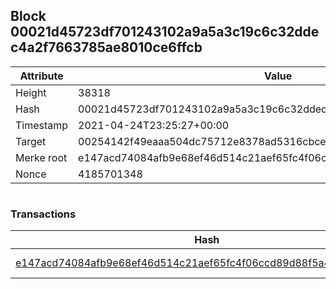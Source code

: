 ## Block 00021d45723df701243102a9a5a3c19c6c32ddec4a2f7663785ae8010ce6ffcb

Attribute | Value
--- | ---
Height | 38318
Hash | 00021d45723df701243102a9a5a3c19c6c32ddec4a2f7663785ae8010ce6ffcb
Timestamp | 2021-04-24T23:25:27+00:00
Target | 00254142f49eaaa504dc75712e8378ad5316cbcead634704b3734b6271167cc4
Merke root | e147acd74084afb9e68ef46d514c21aef65fc4f06ccd89d88f5a40842f585e84
Nonce | 4185701348

```

```

### Transactions

Hash | Amount
--- | ---
[e147acd74084afb9e68ef46d514c21aef65fc4f06ccd89d88f5a40842f585e84](e147acd74084afb9e68ef46d514c21aef65fc4f06ccd89d88f5a40842f585e84.md) | 10.00000000 SKEPTI 
